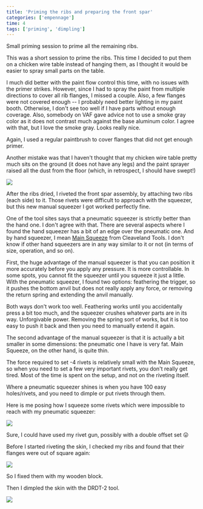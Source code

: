 ```yaml
---
title: 'Priming the ribs and preparing the front spar'
categories: ['empennage']
time: 4
tags: ['priming', 'dimpling']
---
```


Small priming session to prime all the remaining ribs.

<!-- more -->

This was a short session to prime the ribs. This time I decided to put them on a chicken wire table instead of hanging them, as I thought it would be easier to spray small parts on the table. 


I much did better with the paint flow control this time, with no issues with the primer strikes. However, since I had to spray the paint from multiple directions to cover all rib flanges, I missed a couple. Also, a few flanges were not covered enough -- I probably need better lighting in my paint booth. Otherwise, I don't see too well if I have parts without enough coverage. Also, somebody on VAF gave advice not to use a smoke gray color as it does not contrast much against the base aluminum color. I agree with that, but I love the smoke gray. Looks really nice.

Again, I used a regular paintbrush to cover flanges that did not get enough primer.

Another mistake was that I haven't thought that my chicken wire table pretty much sits on the ground (it does not have any legs) and the paint sprayer raised all the dust from the floor (which, in retrospect, I should have swept!)

![](0-parts-sprayed.jpeg)

After the ribs dried, I riveted the front spar assembly, by attaching two ribs (each side) to it. Those rivets were difficult to approach with the squeezer, but this new manual squeezer I got worked perfectly fine.

One of the tool sites says that a pneumatic squeezer is strictly better than the hand one. I don't agree with that. There are several aspects where I found the hand squeezer has a bit of an edge over the pneumatic one. And by hand squeezer, I mean [Main Squeeze](https://www.cleavelandtool.com/products/main-squeeze-model-22) from Cleaveland Tools. I don't know if other hand squeezers are in any way similar to it or not (in terms of size, operation, and so on).

First, the huge advantage of the manual squeezer is that you can position it more accurately before you apply any pressure. It is more controllable. In some spots, you cannot fit the squeezer until you squeeze it just a little. With the pneumatic squeezer, I found two options: feathering the trigger, so it pushes the bottom anvil but does not really apply any force, or removing the return spring and extending the anvil manually.

Both ways don't work too well. Feathering works until you accidentally press a bit too much, and the squeezer crushes whatever parts are in its way. Unforgivable power. Removing the spring sort of works, but it is too easy to push it back and then you need to manually extend it again.

The second advantage of the manual squeezer is that it is actually a bit smaller in some dimensions: the pneumatic one I have is very fat. Main Squeeze, on the other hand, is quite thin.

The force required to set -4 rivets is relatively small with the Main Squeeze, so when you need to set a few very important rivets, you don't really get tired. Most of the time is spent on the setup, and not on the riveting itself.

Where a pneumatic squeezer shines is when you have 100 easy holes/rivets, and you need to dimple or put rivets through them.

Here is me posing how I squeeze some rivets which were impossible to reach with my pneumatic squeezer:

![](1-squeezing-awkward-rivets.jpeg)

Sure, I could have used my rivet gun, possibly with a double offset set 😛

Before I started riveting the skin, I checked my ribs and found that their flanges were out of square again:

![](2-flanges-out-of-square.jpeg)

So I fixed them with my wooden block.

Then I dimpled the skin with the DRDT-2 tool.

![](3-skin-dimpled.jpeg)